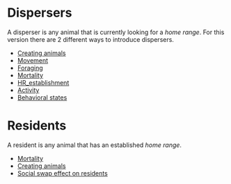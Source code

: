# Dispersers #
A disperser is any animal that is currently looking for a _home range_. For this version there are 2 different ways to introduce dispersers.
  * [Creating animals](create_an.md)
  * [Movement](Movement.md)
  * [Foraging](Foraging.md)
  * [Mortality](Mortality.md)
  * [HR\_establishment](HR_establishment.md)
  * [Activity](Activity.md)
  * [Behavioral states](behav_state.md)

# Residents #
A resident is any animal that has an established _home range_.
  * [Mortality](Mortality.md)
  * [Creating animals](create_an.md)
  * [Social swap effect on residents](map_swapping.md)